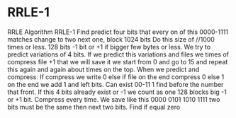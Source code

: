 # RRLE-1
RRLE
Algorithm RRLE-1
Find predict four bits that every on of this 0000-1111 matches change to two next one, block 1024 bits Do this size of //1000 times or less. 128 bits -1 bit or +1 if bigger few bytes or less. We try to predict variations of 4 bits. If we predict this variations and files we times of compress file +1 that we will save it we start from 0 and go to 15 and repeat this again and again about times on the top. When we predict and compress. If compress we write 0 else if file on the end compress 0 else 1 on the end we add 1 and left bits. Can exist 00-11 1 find before the number that front. If this 4 bits already exist or -1 we count as one 128 blocks big -1 or +1 bit. Compress every time. We save like this 0000 0101 1010 1111 two bits must be the same then next two bits. Find if equal zero
